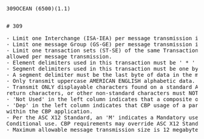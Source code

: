 <pre>
309OCEAN (6500)(1.1)
<pre>

# 309

- Limit one Interchange (ISA-IEA) per message transmission is required
- Limit one message Group (GS-GE) per message transmission is required
- Limit one transaction sets (ST-SE) of the same Transaction Set (TS) Identifier Code (i.e., 309). Only one is
allowed per message transmission.
- Element delimiters used in this transaction must be ' * ' (asterisk). No blanks between delimiters if element is null.
- Segment delimiters used in this transaction must be one byte with a value of hex '15'.
- A segment delimiter must be the last byte of data in the message transmission data stream.
- Only transmit uppercase AMERICAN ENGLISH alphabetic data.
- Transmit ONLY displayable characters found on a standard American English keyboard. Low-values, carriage
return characters, or other non-standard characters must NOT be transmitted.
- 'Not Used' in the left column indicates that a composite or data element will not be used by BP.
- 'Dep' in the left column indicates that CBP usage of a particular segment or element is - dependent (Conditional)
within the CBP application.
- Per the ASC X12 Standard, an 'M' indicates a Mandatory use, 'O' indicates Optional use, and an 'X' indicates a
Conditional use. CBP requirements may override ASC X12 Standard Mandatory or Conditional usages.
- Maximum allowable message transmission size is 12 megabytes (12,582,912 bytes) of data.
